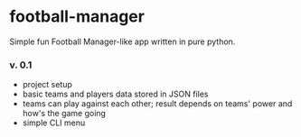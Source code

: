# football-manager
Simple fun Football Manager-like app written in pure python.

### v. 0.1
- project setup
- basic teams and players data stored in JSON files
- teams can play against each other; result depends on teams' power and how's the game going
- simple CLI menu
